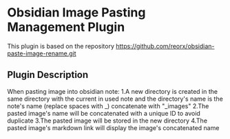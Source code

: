 # Obsidian Image Pasting Management Plugin

This plugin is based on the repository https://github.com/reorx/obsidian-paste-image-rename.git


## Plugin Description
When pasting image into obsidian note:
1.A new directory is created in the same directory with the current in used note and the directory's name is the note's name (replace spaces with _) concatenate with "_images"
2.The pasted image's name will be concatenated with a unique ID to avoid duplicate
3.The pasted image will be stored in the new directory
4.The pasted image's markdown link will display the image's concatenated name
